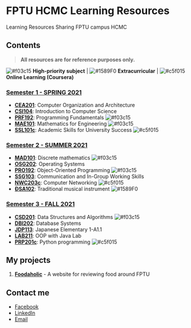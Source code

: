 # FPTU HCMC Learning Resources
Learning Resources Sharing FPTU campus HCMC

## Contents
> **All resources are for reference purposes only.**

![#f03c15](https://via.placeholder.com/10/f03c15/?text=+) **High-priority subject** | ![#1589F0](https://via.placeholder.com/10/1589F0/?text=+) **Extracurricular** | ![#c5f015](https://via.placeholder.com/10/c5f015/?text=+) **Online Learning (Coursera)**

### [Semester 1 - SPRING 2021](/2021_Semester_1_Spring2021)
- [**CEA201**](/2021_Semester_1_Spring2021/CEA201_AnNDH): Computer Organization and Architecture
- [**CSI104**](/2021_Semester_1_Spring2021/CSI104_SenB): Introduction to Computer Science 
- [**PRF192**](/2021_Semester_1_Spring2021/MAE101_VinhDP): Programming Fundamentals ![#f03c15](https://via.placeholder.com/10/f03c15/?text=+)
- [**MAE101**](/2021_Semester_1_Spring2021/PRF192_VanTTN): Mathematics for 
Engineering ![#f03c15](https://via.placeholder.com/10/f03c15/?text=+)
- [**SSL101c**](/2021_Semester_1_Spring2021/SSL101c_LanLN7_Coursera): Academic Skills for University Success ![#c5f015](https://via.placeholder.com/10/c5f015/?text=+)

### [Semester 2 - SUMMER 2021](/2021_Semester_2_Summer2021)
- [**MAD101**](/2021_Semester_2_Summer2021/MAD101_VinhDP): Discrete mathematics ![#f03c15](https://via.placeholder.com/10/f03c15/?text=+)
- [**OSG202**](/2021_Semester_2_Summer2021/OSG202_TruongLV): Operating Systems
- [**PRO192**](/2021_Semester_2_Summer2021/PRO192_NguyenTT): Object-Oriented Programming ![#f03c15](https://via.placeholder.com/10/f03c15/?text=+)
- [**SSG103**](/2021_Semester_2_Summer2021/SSG103_DuyMA): Communication and In-Group Working Skills
- [**NWC203c**](/2021_Semester_2_Summer2021/NWC203c_DinhMH_Coursera): Computer Networking ![#c5f015](https://via.placeholder.com/10/c5f015/?text=+)
- [**ĐSA102**](/2021_Semester_2_Summer2021/ĐSA102_NamHM2): Traditional musical instrument ![#1589F0](https://via.placeholder.com/10/1589F0/?text=+)

### [Semester 3 - FALL 2021](/2021_Semester_3_Fall2021)
- [**CSD201**](2021_Semester_3_Fall2021/CSD201_PhongVT12): Data Structures and Algorithms ![#f03c15](https://via.placeholder.com/10/f03c15/?text=+)
- [**DBI202**](2021_Semester_3_Fall2021/DBI202_TrungNQ46): Database Systems
- [**JDP113**](2021_Semester_3_Fall2021/JDP113_TrinhVLB): Japanese Elementary 1-A1.1
- [**LAB211**](2021_Semester_3_Fall2021/LAB211_NgocTTM4): OOP with Java Lab
- [**PRP201c**](2021_Semester_3_Fall2021/PRP201c_DinhMH): Python programming ![#c5f015](https://via.placeholder.com/10/c5f015/?text=+)

## My projects
1. [**Foodaholic**](http://foodaholic-review.blogspot.com/) - A website for reviewing food around FPTU

## Contact me
- [Facebook](https://www.facebook.com/duonggg.ne/)
- [LinkedIn](https://www.linkedin.com/in/duonggg/)
- [Email](mailto:duongdayne1909@gmail.com)